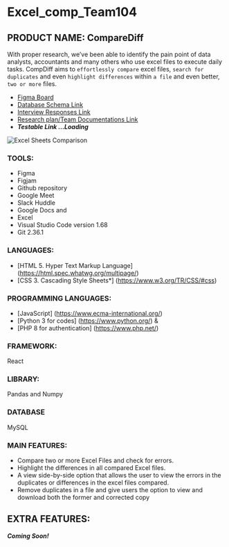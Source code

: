 # Excel_comp_Team104

## **PRODUCT NAME: CompareDiff**

With proper research, we’ve been able to identify the pain point of data analysts, accountants and many others who use excel files to execute daily tasks. CompDiff aims to `effortlessly compare` excel files, `search for duplicates` and even `highlight differences` within `a file` and even better, `two or more` files. 

- [Figma Board](https://www.figma.com/file/0LZW7zETXmN870IfqBvfjp/PROJ_TEAM_104-team-library?node-id=445%3A2)
- [Database Schema Link](https://drive.google.com/drive/folders/1WcZmVcAeoz41DzynhqNElpz8jgIc73xk?usp=sharing)
- [Interview Responses Link](https://docs.google.com/document/d/1vK0fXGQ17ykxoIKWej9_ctzUeOXb5cGw2_G6p5DHAfY/edit?usp=sharing)
- [Research plan/Team Documentations Link](https://docs.google.com/document/d/153sUHdSwuAIJFslGJChC_YlnseE7-Dn8QBWIoeGl8cw/edit?pli=1#)
- ***Testable Link ...Loading***

![Excel Sheets Comparison](https://trumpexcel.com/wp-content/uploads/2020/01/Two-files-that-need-to-be-compared.png)

### TOOLS:
- Figma 
- Figjam
- Github repository
- Google Meet 
- Slack Huddle 
- Google Docs and 
- Excel
- Visual Studio Code version 1.68
- Git 2.36.1

### LANGUAGES:
* [HTML 5. Hyper Text Markup Language] (https://html.spec.whatwg.org/multipage/)
* [CSS 3. Cascading Style Sheets*] (https://www.w3.org/TR/CSS/#css)
### PROGRAMMING LANGUAGES: 
* [JavaScript] (https://www.ecma-international.org/)
* [Python 3 for codes] (https://www.python.org/) & 
* [PHP 8 for authentication] (https://www.php.net/)
### FRAMEWORK: 
React
### LIBRARY: 
Pandas and Numpy

### DATABASE
MySQL
### MAIN FEATURES:
* Compare two or more Excel Files and check for errors.
* Highlight the differences in all compared Excel files.
* A view side-by-side option that allows the user to view the errors in the duplicates or differences in the excel files compared.
* Remove duplicates in a file and give users the option to view and download both the former and corrected copy

## EXTRA FEATURES:
***Coming Soon!***
